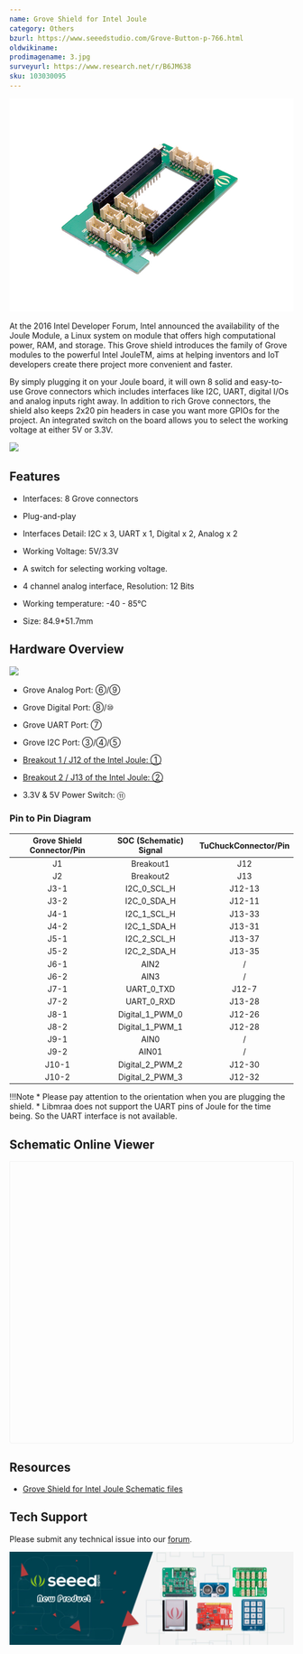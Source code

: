 ```yaml
---
name: Grove Shield for Intel Joule
category: Others
bzurl: https://www.seeedstudio.com/Grove-Button-p-766.html
oldwikiname:
prodimagename: 3.jpg
surveyurl: https://www.research.net/r/B6JM638
sku: 103030095
---
```



![](https://github.com/SeeedDocument/Grove_Shield_for_Intel_Joule/blob/master/img/1.jpg?raw=true)

At the 2016 Intel Developer Forum, Intel announced the availability of the Joule Module, a Linux system on module that offers high computational power, RAM, and storage. This Grove shield introduces the family of Grove modules to the powerful Intel JouleTM, aims at helping inventors and IoT developers create there project more convenient and faster.

By simply plugging it on your Joule board, it will own 8 solid and easy-to-use Grove connectors which includes interfaces like I2C, UART, digital I/Os and analog inputs right away. In addition to rich Grove connectors, the shield also keeps 2x20 pin headers in case you want more GPIOs for the project. An integrated switch on the board allows you to select the working voltage at either 5V or 3.3V.


[![](https://raw.githubusercontent.com/SeeedDocument/Seeed-WiKi/master/docs/images/get_one_now.png)](https://www.seeedstudio.com/Grove-Shield-for-Intel-Joule-p-2782.html)

## Features

- Interfaces: 8 Grove connectors

- Plug-and-play

- Interfaces Detail: I2C x 3, UART x 1, Digital x 2, Analog x 2

- Working Voltage: 5V/3.3V

- A switch for selecting working voltage.

- 4 channel analog interface,  Resolution: 12 Bits

- Working temperature: -40 - 85℃

- Size: 84.9*51.7mm

## Hardware Overview

![](https://files.seeedstudio.com/wiki/Grove_Shield_for_Intel_Joule/img/Grove%20Shield%20for%20intel%20Joule%20Pin.png)

- Grove Analog Port: ⑥/⑨

- Grove Digital Port: ⑧/⑩

- Grove UART Port: ⑦

- Grove I2C Port: ③/④/⑤

- [Breakout 1 / J12 of the Intel Joule: ①](http://www.intel.com/content/www/us/en/support/boards-and-kits/000022494.html)

- [Breakout 2 / J13 of the Intel Joule: ②](http://www.intel.com/content/www/us/en/support/boards-and-kits/000022494.html)

- 3.3V & 5V Power Switch: ⑪

### Pin to Pin Diagram
|Grove Shield Connector/Pin|SOC (Schematic) Signal|TuChuckConnector/Pin
|:---:|:---:|:---:|
|J1|Breakout1|J12|
|J2|Breakout2|J13|
|J3-1|I2C_0_SCL_H|J12-13|
|J3-2|I2C_0_SDA_H|J12-11|
|J4-1|I2C_1_SCL_H|J13-33|
|J4-2|I2C_1_SDA_H|J13-31|
|J5-1|I2C_2_SCL_H|J13-37|
|J5-2|I2C_2_SDA_H|J13-35|
|J6-1|AIN2|/|
|J6-2|AIN3|/|
|J7-1|UART_0_TXD|J12-7|
|J7-2|UART_0_RXD|J13-28|
|J8-1|Digital_1_PWM_0|J12-26|
|J8-2|Digital_1_PWM_1|J12-28|
|J9-1|AIN0|/|
|J9-2|AIN01|/|
|J10-1|Digital_2_PWM_2|J12-30|
|J10-2|Digital_2_PWM_3|J12-32|


!!!Note
    * Please pay attention to the orientation when you are plugging the shield.
    * Libmraa does not support the UART pins of Joule for the time being. So the UART interface is not available.


## Schematic Online Viewer

<div class="altium-ecad-viewer" data-project-src="https://github.com/SeeedDocument/Grove_Shield_for_Intel_Joule/tree/master/res" style="border-radius: 0px 0px 4px 4px; height: 500px; border-style: solid; border-width: 1px; border-color: rgb(241, 241, 241); overflow: hidden; max-width: 1280px; max-height: 700px; box-sizing: border-box;" />
</div>


## Resources

* [Grove Shield for Intel Joule Schematic files](https://github.com/SeeedDocument/Grove_Shield_for_Intel_Joule/tree/master/res)

## Tech Support
Please submit any technical issue into our [forum](http://forum.seeedstudio.com/). <br /><p style="text-align:center"><a href="https://www.seeedstudio.com/act-4.html?utm_source=wiki&utm_medium=wikibanner&utm_campaign=newproducts" target="_blank"><img src="https://github.com/SeeedDocument/Wiki_Banner/raw/master/new_product.jpg" /></a></p>